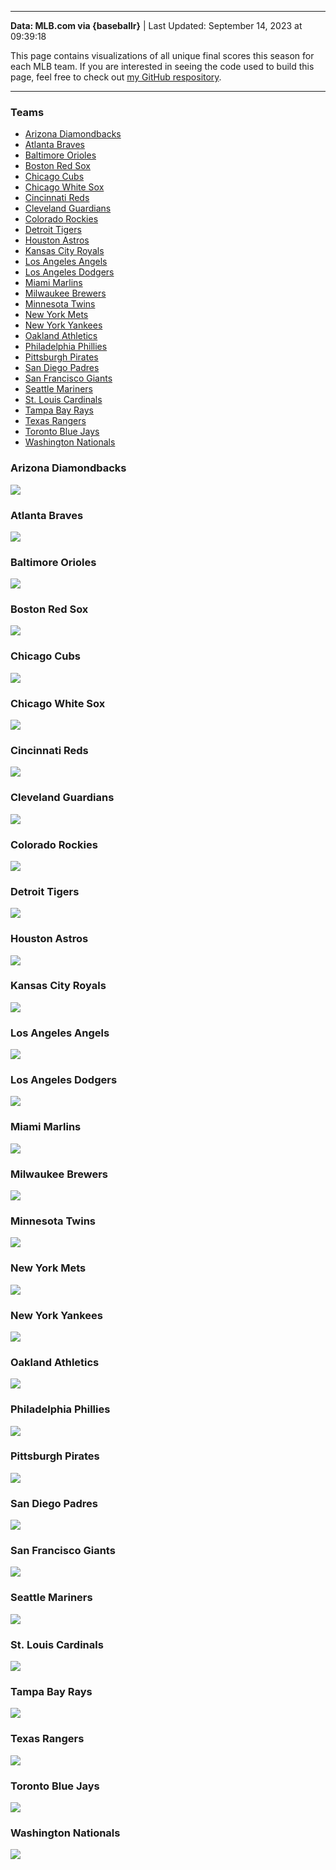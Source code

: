 ------------------------------------------------------------------------

**Data: MLB.com via {baseballr}** \| Last Updated: September 14, 2023 at
09:39:18

This page contains visualizations of all unique final scores this season
for each MLB team. If you are interested in seeing the code used to
build this page, feel free to check out
<a href="https://github.com/chadallison/mlb_teamigami"
target="_blank">my GitHub respository</a>.

------------------------------------------------------------------------

### Teams

- [Arizona Diamondbacks](#arizona-diamondbacks)
- [Atlanta Braves](#atlanta-braves)
- [Baltimore Orioles](#baltimore-orioles)
- [Boston Red Sox](#boston-red-sox)
- [Chicago Cubs](#chicago-cubs)
- [Chicago White Sox](#chicago-white-sox)
- [Cincinnati Reds](#cincinnati-reds)
- [Cleveland Guardians](#cleveland-guardians)
- [Colorado Rockies](#colorado-rockies)
- [Detroit Tigers](#detroit-tigers)
- [Houston Astros](#houston-astros)
- [Kansas City Royals](#kansas-city-royals)
- [Los Angeles Angels](#los-angeles-angels)
- [Los Angeles Dodgers](#los-angeles-dodgers)
- [Miami Marlins](#miami-marlins)
- [Milwaukee Brewers](#milwaukee-brewers)
- [Minnesota Twins](#minnesota-twins)
- [New York Mets](#new-york-mets)
- [New York Yankees](#new-york-yankees)
- [Oakland Athletics](#oakland-athletics)
- [Philadelphia Phillies](#philadelphia-phillies)
- [Pittsburgh Pirates](#pittsburgh-pirates)
- [San Diego Padres](#san-diego-padres)
- [San Francisco Giants](#san-francisco-giants)
- [Seattle Mariners](#seattle-mariners)
- [St. Louis Cardinals](#st.-louis-cardinals)
- [Tampa Bay Rays](#tampa-bay-rays)
- [Texas Rangers](#texas-rangers)
- [Toronto Blue Jays](#toronto-blue-jays)
- [Washington Nationals](#washington-nationals)

### Arizona Diamondbacks

![](README_files/figure-gfm/unnamed-chunk-4-1.png)<!-- -->

### Atlanta Braves

![](README_files/figure-gfm/unnamed-chunk-5-1.png)<!-- -->

### Baltimore Orioles

![](README_files/figure-gfm/unnamed-chunk-6-1.png)<!-- -->

### Boston Red Sox

![](README_files/figure-gfm/unnamed-chunk-7-1.png)<!-- -->

### Chicago Cubs

![](README_files/figure-gfm/unnamed-chunk-8-1.png)<!-- -->

### Chicago White Sox

![](README_files/figure-gfm/unnamed-chunk-9-1.png)<!-- -->

### Cincinnati Reds

![](README_files/figure-gfm/unnamed-chunk-10-1.png)<!-- -->

### Cleveland Guardians

![](README_files/figure-gfm/unnamed-chunk-11-1.png)<!-- -->

### Colorado Rockies

![](README_files/figure-gfm/unnamed-chunk-12-1.png)<!-- -->

### Detroit Tigers

![](README_files/figure-gfm/unnamed-chunk-13-1.png)<!-- -->

### Houston Astros

![](README_files/figure-gfm/unnamed-chunk-14-1.png)<!-- -->

### Kansas City Royals

![](README_files/figure-gfm/unnamed-chunk-15-1.png)<!-- -->

### Los Angeles Angels

![](README_files/figure-gfm/unnamed-chunk-16-1.png)<!-- -->

### Los Angeles Dodgers

![](README_files/figure-gfm/unnamed-chunk-17-1.png)<!-- -->

### Miami Marlins

![](README_files/figure-gfm/unnamed-chunk-18-1.png)<!-- -->

### Milwaukee Brewers

![](README_files/figure-gfm/unnamed-chunk-19-1.png)<!-- -->

### Minnesota Twins

![](README_files/figure-gfm/unnamed-chunk-20-1.png)<!-- -->

### New York Mets

![](README_files/figure-gfm/unnamed-chunk-21-1.png)<!-- -->

### New York Yankees

![](README_files/figure-gfm/unnamed-chunk-22-1.png)<!-- -->

### Oakland Athletics

![](README_files/figure-gfm/unnamed-chunk-23-1.png)<!-- -->

### Philadelphia Phillies

![](README_files/figure-gfm/unnamed-chunk-24-1.png)<!-- -->

### Pittsburgh Pirates

![](README_files/figure-gfm/unnamed-chunk-25-1.png)<!-- -->

### San Diego Padres

![](README_files/figure-gfm/unnamed-chunk-26-1.png)<!-- -->

### San Francisco Giants

![](README_files/figure-gfm/unnamed-chunk-27-1.png)<!-- -->

### Seattle Mariners

![](README_files/figure-gfm/unnamed-chunk-28-1.png)<!-- -->

### St. Louis Cardinals

![](README_files/figure-gfm/unnamed-chunk-29-1.png)<!-- -->

### Tampa Bay Rays

![](README_files/figure-gfm/unnamed-chunk-30-1.png)<!-- -->

### Texas Rangers

![](README_files/figure-gfm/unnamed-chunk-31-1.png)<!-- -->

### Toronto Blue Jays

![](README_files/figure-gfm/unnamed-chunk-32-1.png)<!-- -->

### Washington Nationals

![](README_files/figure-gfm/unnamed-chunk-33-1.png)<!-- -->
